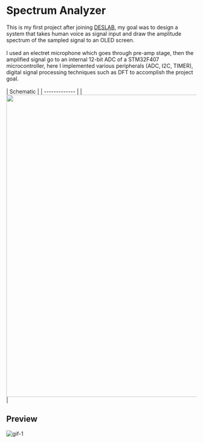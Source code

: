 # Spectrum Analyzer
This is my first project after joining [DESLAB](https://deslab.vn/), my goal was to design a system that takes human voice as signal input and draw the amplitude spectrum of the sampled signal to an OLED screen.
<br>
<br>
I used an electret microphone which goes through pre-amp stage, then the amplified signal go to an internal 12-bit ADC of a STM32F407 microcontroller, here I implemented various peripherals (ADC, I2C, TIMER), digital signal processing techniques such as DFT to accomplish the project goal.
<br>
<br>
| Schematic |
| ------------- |
| <img src="https://github.com/KizEvo/spectrum-analyzer-project/assets/104358167/7c8d8376-fe10-4aa2-bb33-f20211d80592" width="800">  |
## Preview

![gif-1](https://github.com/KizEvo/spectrum-analyzer-project/assets/104358167/d85b65e9-460c-4ec1-9ee3-27863c13dc9a)
